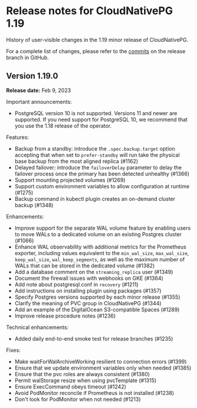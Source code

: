 # Release notes for CloudNativePG 1.19

History of user-visible changes in the 1.19 minor release of CloudNativePG.

For a complete list of changes, please refer to the
[commits](https://github.com/cloudnative-pg/cloudnative-pg/commits/release-1.19)
on the release branch in GitHub.

## Version 1.19.0

**Release date:** Feb 9, 2023

Important announcements:

- PostgreSQL version 10 is not supported. Versions 11 and newer are supported.
  If you need support for PostgreSQL 10, we recommend that you use the 1.18
  release of the operator.

Features:

- Backup from a standby: introduce the `.spec.backup.target` option accepting
  that when set to `prefer-standby` will run take the physical base backup from
  the most aligned replica (#1162)
- Delayed failover: introduce the `failoverDelay` parameter to delay the
  failover process once the primary has been detected unhealthy (#1366)
- Support mounting projected volumes (#1269)
- Support custom environment variables to allow configuration at runtime
  (#1275)
- Backup command in kubectl plugin creates an on-demand cluster backup (#1348)

Enhancements:

- Improve support for the separate WAL volume feature by enabling users to move
  WALs to a dedicated volume on an existing Postgres cluster (#1066)
- Enhance WAL observability with additional metrics for the Prometheus
  exporter, including values equivalent to the `min_wal_size`, `max_wal_size`,
  `keep_wal_size`, `wal_keep_segments`, as well as the maximum number of WALs
  that can be stored in the dedicated volume (#1382)
- Add a database comment on the `streaming_replica` user (#1349)
- Document the firewall issues with webhooks on GKE (#1364)
- Add note about postgresql.conf in `recovery` (#1211)
- Add instructions on installing plugin using packages (#1357)
- Specify Postgres versions supported by each minor release (#1355)
- Clarify the meaning of PVC group in CloudNativePG (#1344)
- Add an example of the DigitalOcean S3-compatible Spaces (#1289)
- Improve release procedure notes (#1236)

Technical enhancements:

- Added daily end-to-end smoke test for release branches (#1235)

Fixes:

- Make waitForWalArchiveWorking resilient to connection errors (#1399)
- Ensure that we update environment variables only when needed (#1385)
- Ensure that the pvc roles are always consistent (#1380)
- Permit walStorage resize when using pvcTemplate (#1315)
- Ensure ExecCommand obeys timeout (#1242)
- Avoid PodMonitor reconcile if Prometheus is not installed (#1238)
- Don't look for PodMonitor when not needed (#1213)
